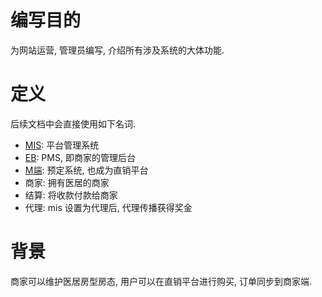# 编写目的

为网站运营, 管理员编写, 介绍所有涉及系统的大体功能.

# 定义

后续文档中会直接使用如下名词.

- [MIS](http://mis.medhouse.cn): 平台管理系统
- [EB](http://eb.medhouse.cn): PMS, 即商家的管理后台
- [M端](http://m.medhouse.cn): 预定系统, 也成为直销平台
- 商家: 拥有医居的商家
- 结算: 将收款付款给商家
- 代理: mis 设置为代理后, 代理传播获得奖金

# 背景

商家可以维护医居房型房态, 用户可以在直销平台进行购买, 订单同步到商家端.

